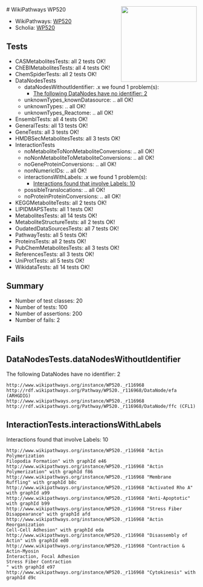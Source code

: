 <img style="float: right; width: 200px" src="https://upload.wikimedia.org/wikipedia/commons/thumb/8/83/Wplogo_with_text_500.png/640px-Wplogo_with_text_500.png" />
# WikiPathways WP520

* WikiPathways: [WP520](https://identifiers.org/wikipathways:WP520)
* Scholia: [WP520](https://scholia.toolforge.org/wikipathways/WP520)
## Tests
* CASMetabolitesTests: all 2 tests OK!
* ChEBIMetabolitesTests: all 4 tests OK!
* ChemSpiderTests: all 2 tests OK!
* DataNodesTests
    * dataNodesWithoutIdentifier: .x we found 1 problem(s):
        * [The following DataNodes have no identifier: 2](#d2d32fa1)
    * unknownTypes_knownDatasource: .. all OK!
    * unknownTypes: .. all OK!
    * unknownTypes_Reactome: .. all OK!
* EnsemblTests: all 4 tests OK!
* GeneralTests: all 13 tests OK!
* GeneTests: all 3 tests OK!
* HMDBSecMetabolitesTests: all 3 tests OK!
* InteractionTests
    * noMetaboliteToNonMetaboliteConversions: .. all OK!
    * noNonMetaboliteToMetaboliteConversions: .. all OK!
    * noGeneProteinConversions: .. all OK!
    * nonNumericIDs: .. all OK!
    * interactionsWithLabels: .x we found 1 problem(s):
        * [Interactions found that involve Labels: 10](#fe97a8b8)
    * possibleTranslocations: .. all OK!
    * noProteinProteinConversions: .. all OK!
* KEGGMetaboliteTests: all 2 tests OK!
* LIPIDMAPSTests: all 1 tests OK!
* MetabolitesTests: all 14 tests OK!
* MetaboliteStructureTests: all 2 tests OK!
* OudatedDataSourcesTests: all 7 tests OK!
* PathwayTests: all 5 tests OK!
* ProteinsTests: all 2 tests OK!
* PubChemMetabolitesTests: all 3 tests OK!
* ReferencesTests: all 3 tests OK!
* UniProtTests: all 5 tests OK!
* WikidataTests: all 14 tests OK!


## Summary

* Number of test classes: 20
* Number of tests: 100
* Number of assertions: 200
* Number of fails: 2

## Fails

<a name="d2d32fa1" />

## DataNodesTests.dataNodesWithoutIdentifier

The following DataNodes have no identifier: 2
```
http://www.wikipathways.org/instance/WP520._r116968 http://rdf.wikipathways.org/Pathway/WP520._r116968/DataNode/efa (ARHGDIG)
http://www.wikipathways.org/instance/WP520._r116968 http://rdf.wikipathways.org/Pathway/WP520._r116968/DataNode/ffc (CFL1)
```

<a name="fe97a8b8" />

## InteractionTests.interactionsWithLabels

Interactions found that involve Labels: 10
```
http://www.wikipathways.org/instance/WP520._r116968 "Actin Polymerization
Filopodia Formation" with graphId e46
http://www.wikipathways.org/instance/WP520._r116968 "Actin Polymerization" with graphId f86
http://www.wikipathways.org/instance/WP520._r116968 "Membrane Ruffling" with graphId b8c
http://www.wikipathways.org/instance/WP520._r116968 "Activated Rho A" with graphId a99
http://www.wikipathways.org/instance/WP520._r116968 "Anti-Apoptotic" with graphId b99
http://www.wikipathways.org/instance/WP520._r116968 "Stress Fiber
Disappearance" with graphId afd
http://www.wikipathways.org/instance/WP520._r116968 "Actin Reorganization
Cell-Cell Adhesion" with graphId eda
http://www.wikipathways.org/instance/WP520._r116968 "Disassembly of Actin" with graphId ed0
http://www.wikipathways.org/instance/WP520._r116968 "Contraction & Actin-Myosin
Interaction, Focal Adhesion
Stress Fiber Contraction
" with graphId e97
http://www.wikipathways.org/instance/WP520._r116968 "Cytokinesis" with graphId d9c
```

